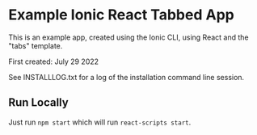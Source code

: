 # Example Ionic React Tabbed App

This is an example app, created using the Ionic CLI, using React and the "tabs" template.

First created: July 29 2022

See INSTALLLOG.txt for a log of the installation command line session.

## Run Locally

Just run `npm start` which will run `react-scripts start`.
